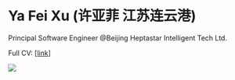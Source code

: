 # Ya Fei Xu (许亚菲 江苏连云港)

Principal Software Engineer @Beijing Heptastar Intelligent Tech Ltd.


Full CV: [[link](https://cv-xuyafei-v141000.pages.dev/)]



[![](//clustrmaps.com/map_v2.png?cl=0e1633&w=a&t=tt&d=ZEyQFXd6AhKiGuXzWw5CacldY3nE2Ujiv4HO4zmwEmQ&co=0b4975&ct=cdd4d9)](https://clustrmaps.com/site/19ncd)










